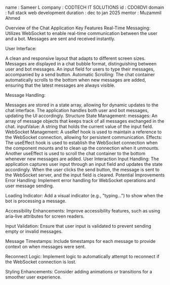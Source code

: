 name : Sameer L 
company : CODTECH IT SOLUTIONS 
id : CDO8DVI 
domain : full stack web development 
duration : dec to jan 2025 
mentor : Muzammil Ahmed

Overview of the Chat Application
Key Features
Real-Time Messaging: Utilizes WebSocket to enable real-time communication between the user and a bot. Messages are sent and received instantly.

User Interface:

A clean and responsive layout that adapts to different screen sizes.
Messages are displayed in a chat bubble format, distinguishing between user and bot messages.
An input field for users to type their messages, accompanied by a send button.
Automatic Scrolling: The chat container automatically scrolls to the bottom when new messages are added, ensuring that the latest messages are always visible.

Message Handling:

Messages are stored in a state array, allowing for dynamic updates to the chat interface.
The application handles both user and bot messages, updating the UI accordingly.
Structure
State Management:
messages: An array of message objects that keeps track of all messages exchanged in the chat.
inputValue: A string that holds the current value of the input field.
WebSocket Management:
A useRef hook is used to maintain a reference to the WebSocket connection, allowing for persistent communication.
Effects:
The useEffect hook is used to establish the WebSocket connection when the component mounts and to clean up the connection when it unmounts.
Another useEffect is used to scroll the chat container to the bottom whenever new messages are added.
User Interaction
Input Handling:
The application captures user input through an input field and updates the state accordingly.
When the user clicks the send button, the message is sent to the WebSocket server, and the input field is cleared.
Potential Improvements
Error Handling: Implement error handling for WebSocket operations and user message sending.

Loading Indicator: Add a visual indicator (e.g., "typing...") to show when the bot is processing a message.

Accessibility Enhancements: Improve accessibility features, such as using aria-live attributes for screen readers.

Input Validation: Ensure that user input is validated to prevent sending empty or invalid messages.

Message Timestamps: Include timestamps for each message to provide context on when messages were sent.

Reconnect Logic: Implement logic to automatically attempt to reconnect if the WebSocket connection is lost.

Styling Enhancements: Consider adding animations or transitions for a smoother user experience.
